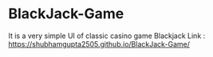 # BlackJack-Game
It is a very simple UI of classic casino game Blackjack
Link : https://shubhamgupta2505.github.io/BlackJack-Game/
